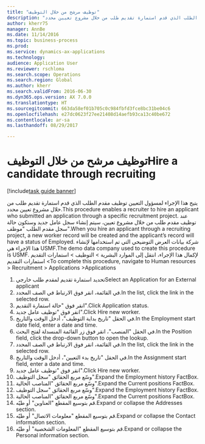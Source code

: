 ```yaml
--- 
title: "توظيف مرشح من خلال التوظيف"
description: "يتيح هذا الإجراء لمسؤول التعيين توظيف مقدم الطلب الذي قدم استمارة تقديم طلب من خلال مشروع تعيين محدد."
author: kherr75
manager: AnnBe
ms.date: 11/14/2016
ms.topic: business-process
ms.prod: 
ms.service: dynamics-ax-applications
ms.technology: 
audience: Application User
ms.reviewer: rschloma
ms.search.scope: Operations
ms.search.region: Global
ms.author: kherr
ms.search.validFrom: 2016-06-30
ms.dyn365.ops.version: AX 7.0.0
ms.translationtype: HT
ms.sourcegitcommit: 663da58ef01b705c0c984fbfd3fce8bc31be04c6
ms.openlocfilehash: e27dc0623f27ee21408d14aefb93ca13c40be672
ms.contentlocale: ar-sa
ms.lasthandoff: 08/29/2017

---
```

# <a name="hire-a-candidate-through-recruiting"></a><span data-ttu-id="58b3c-103">توظيف مرشح من خلال التوظيف</span><span class="sxs-lookup"><span data-stu-id="58b3c-103">Hire a candidate through recruiting</span></span>

[!include[task guide banner](../../includes/task-guide-banner.md)]

<span data-ttu-id="58b3c-104">يتيح هذا الإجراء لمسؤول التعيين توظيف مقدم الطلب الذي قدم استمارة تقديم طلب من خلال مشروع تعيين محدد.</span><span class="sxs-lookup"><span data-stu-id="58b3c-104">This procedure enables a recruiter to hire an applicant who submitted an application through a specific recruitment project.</span></span> <span data-ttu-id="58b3c-105">عند توظيف مقدم طلب من خلال مشروع تعيين، سيتم إنشاء سجل عامل جديد وستكون حالة سجل مقدم الطلب "موظف".</span><span class="sxs-lookup"><span data-stu-id="58b3c-105">When you hire an applicant through a recruiting project, a new worker record will be created and the applicant’s record will have a status of Employed.</span></span> <span data-ttu-id="58b3c-106">شركة بيانات العرض التوضيحي التي تم استخدامها لإنشاء هذا الإجراء هي USMF.</span><span class="sxs-lookup"><span data-stu-id="58b3c-106">The demo data company used to create this procedure is USMF.</span></span> <span data-ttu-id="58b3c-107">لإكمال هذا الإجراء، انتقل إلى الموارد البشرية > التوظيف‬ > استمارات التقديم‬ > استمارات التقديم‬</span><span class="sxs-lookup"><span data-stu-id="58b3c-107">To complete this procedure, navigate to Human resources > Recruitment > Applications >Applications</span></span> 

1. <span data-ttu-id="58b3c-108">تحديد استمارة تقديم لمقدم طلب خارجي</span><span class="sxs-lookup"><span data-stu-id="58b3c-108">Select an Application for an External applicant</span></span>
2. <span data-ttu-id="58b3c-109">في القائمة، انقر فوق الارتباط في الصف المحدد.</span><span class="sxs-lookup"><span data-stu-id="58b3c-109">In the list, click the link in the selected row.</span></span>
3. <span data-ttu-id="58b3c-110">انقر فوق "حالة استمارة التقديم‬".</span><span class="sxs-lookup"><span data-stu-id="58b3c-110">Click Application status.</span></span>
4. <span data-ttu-id="58b3c-111">انقر فوق "توظيف عامل جديد".</span><span class="sxs-lookup"><span data-stu-id="58b3c-111">Click Hire new worker.</span></span>
5. <span data-ttu-id="58b3c-112">في الحقل "تاريخ بداية التوظيف‬"، أدخل الوقت والتاريخ.</span><span class="sxs-lookup"><span data-stu-id="58b3c-112">In the Employment start date field, enter a date and time.</span></span>
6. <span data-ttu-id="58b3c-113">في الحقل "المنصب"، انقر فوق زر القائمة المنسدلة لفتح البحث.</span><span class="sxs-lookup"><span data-stu-id="58b3c-113">In the Position field, click the drop-down button to open the lookup.</span></span>
7. <span data-ttu-id="58b3c-114">في القائمة، انقر فوق الارتباط في الصف المحدد.</span><span class="sxs-lookup"><span data-stu-id="58b3c-114">In the list, click the link in the selected row.</span></span>
8. <span data-ttu-id="58b3c-115">في الحقل "تاريخ بدء التعيين‬"، أدخل الوقت والتاريخ.</span><span class="sxs-lookup"><span data-stu-id="58b3c-115">In the Assignment start field, enter a date and time.</span></span>
9. <span data-ttu-id="58b3c-116">انقر فوق "توظيف عامل جديد".</span><span class="sxs-lookup"><span data-stu-id="58b3c-116">Click Hire new worker.</span></span>
10. <span data-ttu-id="58b3c-117">وسّع مربع الحقائق "سجل التوظيف‬".</span><span class="sxs-lookup"><span data-stu-id="58b3c-117">Expand the Employment history FactBox.</span></span>
11. <span data-ttu-id="58b3c-118">وسّع مربع الحقائق "المناصب الحالية‬".</span><span class="sxs-lookup"><span data-stu-id="58b3c-118">Expand the Current positions FactBox.</span></span>
12. <span data-ttu-id="58b3c-119">وسّع مربع الحقائق "سجل التوظيف‬".</span><span class="sxs-lookup"><span data-stu-id="58b3c-119">Expand the Employment history FactBox.</span></span>
13. <span data-ttu-id="58b3c-120">وسّع مربع الحقائق "المناصب الحالية‬".</span><span class="sxs-lookup"><span data-stu-id="58b3c-120">Expand the Current positions FactBox.</span></span>
14. <span data-ttu-id="58b3c-121">قم بتوسيع المقطع "العناوين‬" أو طيّه.</span><span class="sxs-lookup"><span data-stu-id="58b3c-121">Expand or collapse the Addresses section.</span></span>
15. <span data-ttu-id="58b3c-122">‏‫قم بتوسيع المقطع "معلومات الاتصال‬‬" أو طيّه.</span><span class="sxs-lookup"><span data-stu-id="58b3c-122">Expand or collapse the Contact information section.</span></span>
16. <span data-ttu-id="58b3c-123">‏‫قم بتوسيع المقطع "المعلومات الشخصية‬‬‬" أو طيّه.</span><span class="sxs-lookup"><span data-stu-id="58b3c-123">Expand or collapse the Personal information section.</span></span>


